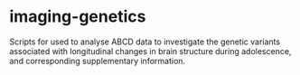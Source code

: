 # imaging-genetics

Scripts for used to analyse ABCD data to investigate the genetic variants associated with longitudinal changes in brain structure during adolescence, and corresponding supplementary information. 
